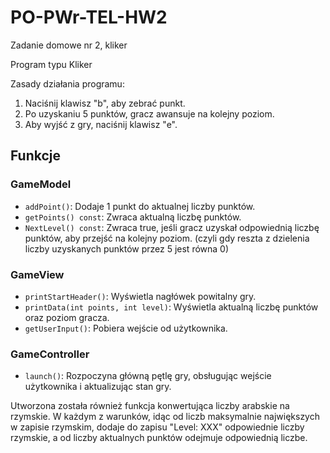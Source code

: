 # PO-PWr-TEL-HW2
Zadanie domowe nr 2, kliker

Program typu Kliker

Zasady działania programu:
1. Naciśnij klawisz "b", aby zebrać punkt.
2. Po uzyskaniu 5 punktów, gracz awansuje na kolejny poziom.
3. Aby wyjść z gry, naciśnij klawisz "e".

## Funkcje
### GameModel
- `addPoint()`: Dodaje 1 punkt do aktualnej liczby punktów.
- `getPoints() const`: Zwraca aktualną liczbę punktów.
- `NextLevel() const`: Zwraca true, jeśli gracz uzyskał odpowiednią liczbę punktów, aby przejść na kolejny poziom. (czyli gdy reszta z dzielenia liczby uzyskanych punktów przez 5 jest równa 0)

### GameView
- `printStartHeader()`: Wyświetla nagłówek powitalny gry.
- `printData(int points, int level)`: Wyświetla aktualną liczbę punktów oraz poziom gracza.
- `getUserInput()`: Pobiera wejście od użytkownika.

### GameController
- `launch()`: Rozpoczyna główną pętlę gry, obsługując wejście użytkownika i aktualizując stan gry.

Utworzona została również funkcja konwertująca liczby arabskie na rzymskie. 
W każdym z warunków, idąc od liczb maksymalnie największych w zapisie rzymskim, dodaje do zapisu "Level: XXX" odpowiednie liczby rzymskie, a od liczby aktualnych punktów odejmuje odpowiednią liczbe. 
